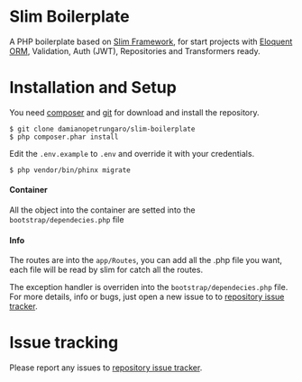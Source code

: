 # Slim Boilerplate
A PHP boilerplate based on [Slim Framework](http://www.slimframework.com/), for start projects with [Eloquent ORM](https://laravel.com/docs/5.2/eloquent), Validation, Auth (JWT), Repositories and Transformers ready.

# Installation and Setup
You need [composer](http://getcomposer.org) and [git](https://git-scm.com/) for download and install the repository.

```shell
$ git clone damianopetrungaro/slim-boilerplate
$ php composer.phar install
```
Edit the `.env.example` to `.env` and override it with your credentials.
```shell
$ php vendor/bin/phinx migrate
```
#### Container
All the object into the container are setted into the `bootstrap/dependecies.php` file

#### Info
The routes are into the `app/Routes`, you can add all the .php file you want, each file will be read by slim for catch all the routes.

The exception handler is overriden into the `bootstrap/dependecies.php` file.
For more details, info or bugs, just open a  new issue to to [repository issue tracker](https://github.com/damianopetrungaro/slim-boilerplate/issues).


# Issue tracking
Please report any issues to [repository issue tracker](https://github.com/damianopetrungaro/slim-boilerplate/issues).

